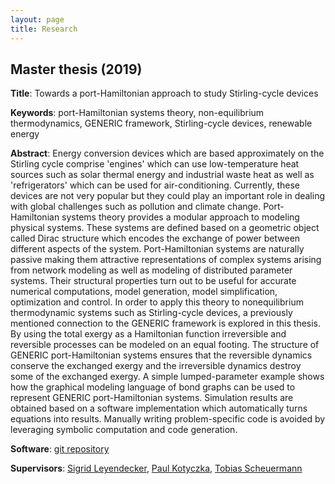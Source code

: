 ```yaml
---
layout: page
title: Research
---
```


## Master thesis (2019)

**Title**:
Towards a port-Hamiltonian approach to study Stirling-cycle devices

**Keywords**:
port-Hamiltonian systems theory,
non-equilibrium thermodynamics,
GENERIC framework,
Stirling-cycle devices,
renewable energy

**Abstract**:
Energy conversion devices
which are based approximately on the Stirling cycle
comprise
'engines'
which can use low-temperature heat sources
such as solar thermal energy and industrial waste heat
as well as
'refrigerators'
which can be used for air-conditioning.
Currently, these devices are not very popular
but they could play an important role in
dealing with global challenges
such as pollution and climate change.
Port-Hamiltonian systems theory
provides a modular approach
to modeling physical systems.
These systems are defined
based on a geometric object
called Dirac structure
which encodes the exchange of power between different
aspects of the system.
Port-Hamiltonian systems are naturally passive
making them attractive representations of
complex systems arising from
network modeling
as well as
modeling of distributed parameter systems.
Their structural properties turn out to be useful
for accurate numerical computations,
model generation, model simplification,
optimization and control.
In order to apply this theory
to nonequilibrium thermodynamic systems
such as Stirling-cycle devices,
a previously mentioned connection to
the GENERIC framework is explored in this thesis.
By using the total exergy as a Hamiltonian function
irreversible and reversible processes
can be modeled on an equal footing.
The structure of GENERIC port-Hamiltonian systems
ensures that
the reversible dynamics conserve the exchanged exergy and
the irreversible dynamics destroy some of the exchanged exergy.
A simple lumped-parameter example shows how
the graphical modeling language of bond graphs
can be used to represent GENERIC port-Hamiltonian systems.
Simulation results are obtained
based on a software implementation
which automatically turns equations into results.
Manually writing problem-specific code
is avoided by leveraging
symbolic computation and code generation.

**Software**:
[git repository](https://github.com/MarkusLohmayer/master-thesis-code)

**Supervisors**:
[Sigrid Leyendecker](http://ltd.techfak.fau.de/Team/Leyendecker/SLeyendecker_Publications.htm),
[Paul Kotyczka](https://www.rt.mw.tum.de/en/members/current/paul-kotyczka/),
[Tobias Scheuermann](https://www.rt.mw.tum.de/en/members/current/tobias-scheuermann/)

